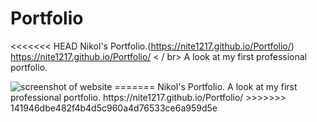 # Portfolio
<<<<<<< HEAD
Nikol's Portfolio.(https://nite1217.github.io/Portfolio/)
https://nite1217.github.io/Portfolio/ 
< / br> 
A look at my first professional portfolio.

<img src="" alt="screenshot of website"/>
=======
Nikol's Portfolio.
A look at my first professional portfolio. 
https://nite1217.github.io/Portfolio/
>>>>>>> 141946dbe482f4b4d5c960a4d76533ce6a959d5e
